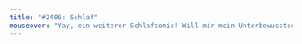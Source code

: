 ```yaml
---
title: "#2406: Schlaf"
mouseover: "Yay, ein weiterer Schlafcomic! Will mir mein Unterbewusstsein irgendwas mitteilen?"
---
```


